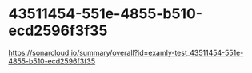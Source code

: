 # 43511454-551e-4855-b510-ecd2596f3f35
https://sonarcloud.io/summary/overall?id=examly-test_43511454-551e-4855-b510-ecd2596f3f35
